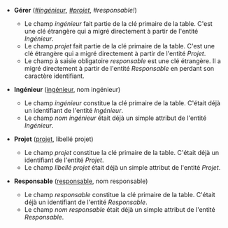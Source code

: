 - **Gérer** (<ins>_#ingénieur_</ins>, <ins>_#projet_</ins>, _#responsable!_)
  - Le champ _ingénieur_ fait partie de la clé primaire de la table. C'est une clé étrangère qui a migré directement à partir de l'entité _Ingénieur_.
  - Le champ _projet_ fait partie de la clé primaire de la table. C'est une clé étrangère qui a migré directement à partir de l'entité _Projet_.
  - Le champ à saisie obligatoire _responsable_ est une clé étrangère. Il a migré directement à partir de l'entité _Responsable_ en perdant son caractère identifiant.

- **Ingénieur** (<ins>ingénieur</ins>, nom ingénieur)
  - Le champ _ingénieur_ constitue la clé primaire de la table. C'était déjà un identifiant de l'entité _Ingénieur_.
  - Le champ _nom ingénieur_ était déjà un simple attribut de l'entité _Ingénieur_.

- **Projet** (<ins>projet</ins>, libellé projet)
  - Le champ _projet_ constitue la clé primaire de la table. C'était déjà un identifiant de l'entité _Projet_.
  - Le champ _libellé projet_ était déjà un simple attribut de l'entité _Projet_.

- **Responsable** (<ins>responsable</ins>, nom responsable)
  - Le champ _responsable_ constitue la clé primaire de la table. C'était déjà un identifiant de l'entité _Responsable_.
  - Le champ _nom responsable_ était déjà un simple attribut de l'entité _Responsable_.
